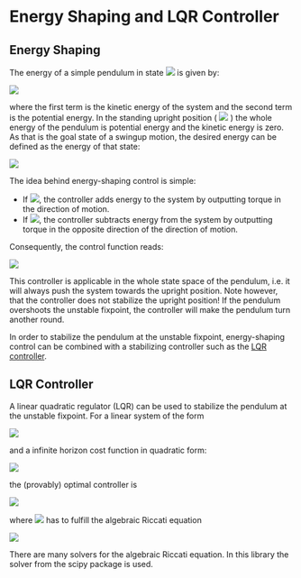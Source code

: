 # Energy Shaping and LQR Controller

## Energy Shaping

The energy of a simple pendulum in state <img src="https://render.githubusercontent.com/render/math?math=x = [\theta, \dot{\theta}]"> is given by:

<img src="https://render.githubusercontent.com/render/math?math=E(\theta, \dot{\theta}) = \frac{1}{2}ml^2\dot{\theta}^2 - mgl\cos(\theta)">

where the first term is the kinetic energy of the system and the second term is the potential energy.
In the standing upright position ( <img src="https://render.githubusercontent.com/render/math?math=x = [\pi, 0]"> ) the whole energy of the pendulum is potential energy and the kinetic energy is zero. As that is the goal state of a swingup motion, the desired energy can be defined as the energy of that state:

<img src="https://render.githubusercontent.com/render/math?math=E_{des} = mgl">

The idea behind energy-shaping control is simple:

- If <img src="https://render.githubusercontent.com/render/math?math=E &lt; E_{des}">, the controller adds energy to the system by outputting torque in the direction of motion.
- If <img src="https://render.githubusercontent.com/render/math?math=E &gt; E_{des}">, the controller subtracts energy from the system by outputting torque in the opposite direction of the direction of motion.

Consequently, the control function reads:

<img src="https://render.githubusercontent.com/render/math?math=u(\theta, \dot{\theta}) = -k \dot{\theta} \left( E(\theta, \dot{\theta}) - E_{des} \right), \quad k &gt; 0">

This controller is applicable in the whole state space of the pendulum, i.e. it will always push the system towards the upright position. Note however, that the controller does not stabilize the upright position! If the pendulum overshoots the unstable fixpoint, the controller will make the pendulum turn another round.

In order to stabilize the pendulum at the unstable fixpoint, energy-shaping control can be combined with a stabilizing controller such as the [LQR controller](https://github.com/dfki-ric-underactuated-lab/torque_limited_simple_pendulum/tree/master/software/python/simple_pendulum/controllers/lqr).

## LQR Controller

A linear quadratic regulator (LQR) can be used to stabilize the pendulum at the unstable fixpoint. For a linear system of the form

<img src="https://render.githubusercontent.com/render/math?math=\dot{\mathbf{x}} =  \mathbf{A}\mathbf{x} %2B \mathbf{B}\mathbf{u}">

and a infinite horizon cost function in quadratic form:

<img src="https://render.githubusercontent.com/render/math?math=J = \int_0^{\infty} \left( \mathbf{x}^T \mathbf{Q}\mathbf{x} %2B \mathbf{u}^T \mathbf{R} \mathbf{u} \right)\text{d}t, \quad \mathbf{Q} = \mathbf{Q} \succeq 0, \, \mathbf{R} = \mathbf{R} \succeq 0">

the (provably) optimal controller is

<img src="https://render.githubusercontent.com/render/math?math=u(\mathbf{x}) = -\mathbf{R}^{-1}\mathbf{B}^{T}\mathbf{S} \mathbf{x} = -\mathbf{K} \mathbf{x}">

where <img src="https://render.githubusercontent.com/render/math?math=\mathbf{S}"> has to fulfill the algebraic Riccati equation

<img src="https://render.githubusercontent.com/render/math?math=\mathbf{SA} %2B \mathbf{A}^{T}\mathbf{S} - \mathbf{SBR}^{-1}\mathbf{B}\mathbf{S} %2B \mathbf{Q} = 0.">

There are many solvers for the algebraic Riccati equation. In this library the solver from the scipy package is used.

